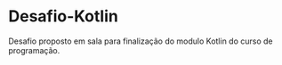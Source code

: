 # Desafio-Kotlin
Desafio proposto em sala para finalização do modulo Kotlin do curso de programação.
